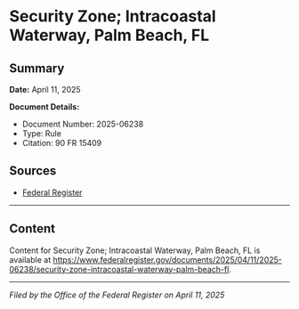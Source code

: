 # Security Zone; Intracoastal Waterway, Palm Beach, FL

## Summary

**Date:** April 11, 2025

**Document Details:**
- Document Number: 2025-06238
- Type: Rule
- Citation: 90 FR 15409

## Sources
- [Federal Register](https://www.federalregister.gov/documents/2025/04/11/2025-06238/security-zone-intracoastal-waterway-palm-beach-fl)

---

## Content

Content for Security Zone; Intracoastal Waterway, Palm Beach, FL is available at https://www.federalregister.gov/documents/2025/04/11/2025-06238/security-zone-intracoastal-waterway-palm-beach-fl.

---

*Filed by the Office of the Federal Register on April 11, 2025*
